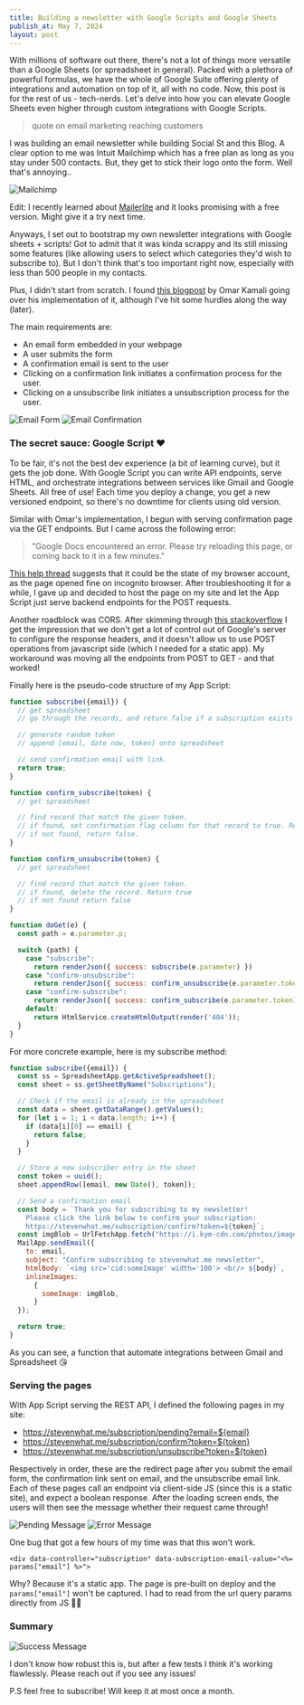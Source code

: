 ```yaml
---
title: Building a newsletter with Google Scripts and Google Sheets
publish_at: May 7, 2024
layout: post
---
```


With millions of software out there, there's not a lot of things more versatile than a Google Sheets (or spreadsheet in general). Packed with a plethora of powerful formulas, we have the whole of Google Suite offering plenty of integrations and automation on top of it, all with no code. Now, this post is for the rest of us - tech-nerds. Let's delve into how you can elevate Google Sheets even higher through custom integrations with Google Scripts.

> quote on email marketing reaching customers

I was building an email newsletter while building Social St and this Blog. A clear option to me was Intuit Mailchimp which has a free plan as long as you stay under 500 contacts. But, they get to stick their logo onto the form. Well that's annoying..

![Mailchimp](create-a-newsletter-with-google-script/mailchimp.png "=400x400")

Edit: I recently learned about [Mailerlite](https://www.mailerlite.com/) and it looks promising with a free version. Might give it a try next time.

Anyways, I set out to bootstrap my own newsletter integrations with Google sheets + scripts! Got to admit that it was kinda scrappy and its still missing some features (like allowing users to select which categories they'd wish to subscribe to). But I don't think that's too important right now, especially with less than 500 people in my contacts.

Plus, I didn't start from scratch. I found [this blogpost](https://omarkama.li/blog/a-newsletter-using-gmail-google-sheets) by Omar Kamali going over his implementation of it, although I've hit some hurdles along the way (later).

The main requirements are:

- An email form embedded in your webpage
- A user submits the form
- A confirmation email is sent to the user
- Clicking on a confirmation link initiates a confirmation process for the user.
- Clicking on a unsubscribe link initiates a unsubscription process for the user.

![Email Form](create-a-newsletter-with-google-script/email_form.png "=400x400")
![Email Confirmation](create-a-newsletter-with-google-script/confirm_email.png "=400x400")

### The secret sauce: Google Script ❤️

To be fair, it's not the best dev experience (a bit of learning curve), but it gets the job done. With Google Script you can write API endpoints, serve HTML, and orchestrate integrations between services like Gmail and Google Sheets. All free of use! Each time you deploy a change, you get a new versioned endpoint, so there's no downtime for clients using old version.

Similar with Omar's implementation, I begun with serving confirmation page via the GET endpoints. But I came across the following error:

> "Google Docs encountered an error. Please try reloading this page, or coming back to it in a few minutes."

[This help thread](https://support.google.com/docs/thread/151882114/can-t-load-apps-script-editor-from-google-sheets-google-docs-encountered-an-error?hl=en) suggests that it could be the state of my browser account, as the page opened fine on incognito browser. After troubleshooting it for a while, I gave up and decided to host the page on my site and let the App Script just serve backend endpoints for the POST requests.

Another roadblock was CORS. After skimming through [this stackoverflow](https://stackoverflow.com/questions/53433938/how-do-i-allow-a-cors-requests-in-my-google-script) I get the impression that we don't get a lot of control out of Google's server to configure the response headers, and it doesn't allow us to use POST operations from javascript side (which I needed for a static app). My workaround was moving all the endpoints from POST to GET - and that worked!

Finally here is the pseudo-code structure of my App Script:

```javascript
function subscribe({email}) {
  // get spreadsheet
  // go through the records, and return false if a subscription exists for that email.

  // generate random token
  // append [email, date now, token] onto spreadsheet

  // send confirmation email with link.
  return true;
}

function confirm_subscribe(token) {
  // get spreadsheet

  // find record that match the given token.
  // if found, set confirmation flag column for that record to true. Return true
  // if not found, return false.
}

function confirm_unsubscribe(token) {
  // get spreadsheet

  // find record that match the given token.
  // if found, delete the record. Return true
  // if not found return false
}

function doGet(e) {
  const path = e.parameter.p;

  switch (path) {
    case "subscribe":
      return renderJson({ success: subscribe(e.parameter) })
    case "confirm-unsubscribe":
      return renderJson({ success: confirm_unsubscribe(e.parameter.token) })
    case "confirm-subscribe":
      return renderJson({ success: confirm_subscribe(e.parameter.token) })
    default:
      return HtmlService.createHtmlOutput(render('404'));
  }
}
```

For more concrete example, here is my subscribe method:

```javascript
function subscribe({email}) {
  const ss = SpreadsheetApp.getActiveSpreadsheet();
  const sheet = ss.getSheetByName("Subscriptions");

  // Check if the email is already in the spreadsheet
  const data = sheet.getDataRange().getValues();
  for (let i = 1; i < data.length; i++) {
    if (data[i][0] == email) {
      return false;
    }
  }

  // Store a new subscriber entry in the sheet
  const token = uuid();
  sheet.appendRow([email, new Date(), token]);

  // Send a confirmation email
  const body = `Thank you for subscribing to my newsletter!
    Please click the link below to confirm your subscription:
    https://stevenwhat.me/subscription/confirm?token=${token}`;
  const imgBlob = UrlFetchApp.fetch("https://i.kym-cdn.com/photos/images/original/001/676/002/f4a.jpg").getBlob().setName("hi_gif");
  MailApp.sendEmail({
    to: email,
    subject: "Confirm subscribing to stevenwhat.me newsletter",
    htmlBody: `<img src='cid:someImage' width='100'> <br/> ${body}`,
    inlineImages:
      {
        someImage: imgBlob,
      }
  });

  return true;
}
```

As you can see, a function that automate integrations between Gmail and Spreadsheet 😘

### Serving the pages

With App Script serving the REST API, I defined the following pages in my site:

- https://stevenwhat.me/subscription/pending?email=${email}
- https://stevenwhat.me/subscription/confirm?token=${token}
- https://stevenwhat.me/subscription/unsubscribe?token=${token}

Respectively in order, these are the redirect page after you submit the email form, the confirmation link sent on email, and the unsubscribe email link. Each of these pages call an endpoint via client-side JS (since this is a static site), and expect a boolean response. After the loading screen ends, the users will then see the message whether their request came through!

![Pending Message](create-a-newsletter-with-google-script/pending_success.png "=400x400")
![Error Message](create-a-newsletter-with-google-script/confirm_error.png "=400x400")

One bug that got a few hours of my time was that this won't work.

```erb
<div data-controller="subscription" data-subscription-email-value="<%= params["email"] %>">
```

Why? Because it's a static app. The page is pre-built on deploy and the `params["email"]` won't be captured. I had to read from the url query params directly from JS 🤦‍♂️

### Summary

![Success Message](create-a-newsletter-with-google-script/confirm_success.png "=400x400")

I don't know how robust this is, but after a few tests I think it's working flawlessly. Please reach out if you see any issues!

P.S feel free to subscribe! Will keep it at most once a month.
